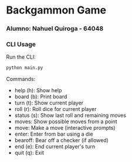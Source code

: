 # Backgammon Game

### Alumno: Nahuel Quiroga - 64048

### CLI Usage

Run the CLI:

```bash
python main.py
```

Commands:

- help (h): Show help
- board (b): Print board
- turn (t): Show current player
- roll (r): Roll dice for current player
- status (s): Show last roll and remaining moves
- moves: Show possible moves from a point
- move: Make a move (interactive prompts)
- enter: Enter from bar using a die
- bearoff: Bear off a checker (if allowed)
- end (e): End current player's turn
- quit (q): Exit
